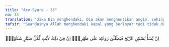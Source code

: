 ```yaml
---
title: "Asy-Syura - 33"
no: 33
translation: "Jika Dia menghendaki, Dia akan menghentikan angin, sehingga jadilah (kapal-kapal) itu terhenti di permukaan laut. Sungguh, pada yang demikian itu terdapat tanda-tanda (kekuasaan Allah) bagi orang yang selalu bersabar dan banyak bersyukur,"
tafsir: "Seandainya Allah menghendaki kapal yang berlayar tadi tidak dapat berlayar lagi, maka Dia akan menahan angin yang mendorong kapal tadi bergerak dan berlayar, dan tinggallah kapal itu tetap di permukaan air tidak dapat maju atau mundur. \n\nOrang-orang yang dapat mengerti dan menyadari hal ini ialah orang-orang yang mempunyai pandangan luas, sabar dan patuh kepada perintah Allah senantiasa mensyukuri nikmat yang dikaruniakan Allah kepadanya. Adanya bencana yang terjadi pada suatu tempat berupa gempa bumi, tanah longsor, ombak yang menghanyutkan dan membinasakan, dan lain-lain dianggap oleh sebagian orang hanya kejadian alam yang tidak ada hubungan sedikit pun dengan kekuasaan Allah. Firman Allah:\n\nDan berapa banyak tanda-tanda (kebesaran Allah) di langit dan di bumi yang mereka lalui, namun mereka berpaling daripadanya. (Yusuf/12: 105)\n\nAyat ini merupakan kelanjutan ayat sebelumnya (asy-Syura/42: 32), bahwa setelah berhasil mengapung di atas air, kapal tradisional memerlukan energi angin sebagai penggerak. Dengan adanya angin kapal layar dapat terdorong dan dengannya dapat pula dikendalikan melalui penggunaan layar dan kemudi. Apabila hembusan angin terhenti maka praktis kapal tidak dapat bergerak. Dengan tidak adanya angin gelombang laut pun akan terhenti pula."
---
```


اِنْ يَّشَأْ يُسْكِنِ الرِّيْحَ فَيَظْلَلْنَ رَوَاكِدَ عَلٰى ظَهْرِهٖۗ اِنَّ فِيْ ذٰلِكَ لَاٰيٰتٍ لِّكُلِّ صَبَّارٍ شَكُوْرٍۙ
